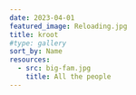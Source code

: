 ```yaml
---
date: 2023-04-01
featured_image: Reloading.jpg
title: kroot
#type: gallery
sort_by: Name
resources:
  - src: big-fam.jpg
    title: All the people
---
```

